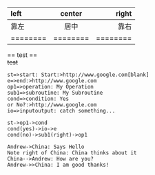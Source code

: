 |left|center|right|
|:---|:---:|---:|
|靠左|居中|靠右|
|========|========|========|


== test ==  
~~test~~


```flow
st=>start: Start:>http://www.google.com[blank]
e=>end:>http://www.google.com
op1=>operation: My Operation
sub1=>subroutine: My Subroutine
cond=>condition: Yes
or No?:>http://www.google.com
io=>inputoutput: catch something...

st->op1->cond
cond(yes)->io->e
cond(no)->sub1(right)->op1
```


```sequence
Andrew->China: Says Hello
Note right of China: China thinks about it
China-->Andrew: How are you?
Andrew->>China: I am good thanks!
```
